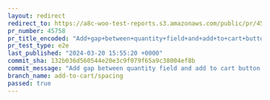 ```yaml
---
layout: redirect
redirect_to: https://a8c-woo-test-reports.s3.amazonaws.com/public/pr/45758/e2e/index.html
pr_number: 45758
pr_title_encoded: "Add+gap+between+quantity+field+and+add+to+cart+button+when+stacked"
pr_test_type: e2e
last_published: "2024-03-20 15:55:20 +0000"
commit_sha: 132b036d560544e20e3c9f079f65a9c38004ef8b
commit_message: "Add gap between quantity field and add to cart button when stacked"
branch_name: add-to-cart/spacing
passed: true
---
```

